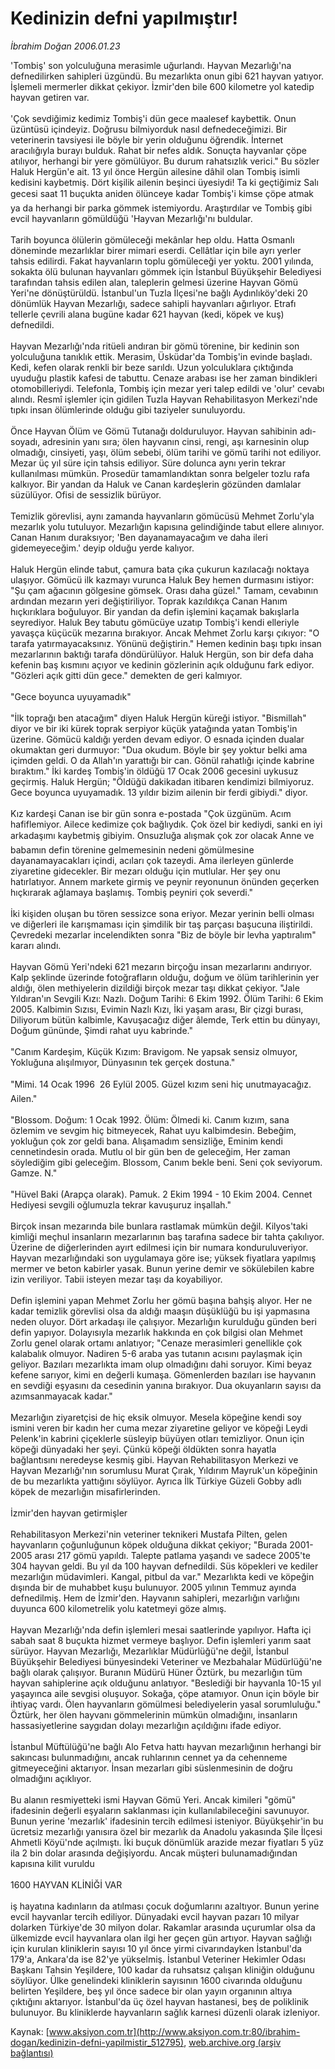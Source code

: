 # Kedinizin defni yapılmıştır!

*İbrahim Doğan 2006.01.23*

<div class="pNewsDetailMainContent ctx_content" itemprop="articleBody">
 'Tombiş' son yolculuğuna merasimle uğurlandı. Hayvan Mezarlığı'na defnedilirken sahipleri üzgündü. Bu mezarlıkta onun gibi 621 hayvan yatıyor. İşlemeli mermerler dikkat çekiyor. İzmir'den bile 600 kilometre yol katedip hayvan getiren var.
 <br/>
 <br/>
 'Çok sevdiğimiz kedimiz Tombiş'i dün gece maalesef kaybettik. Onun üzüntüsü içindeyiz. Doğrusu bilmiyorduk nasıl defnedeceğimizi. Bir veterinerin tavsiyesi ile böyle bir yerin olduğunu öğrendik. İnternet aracılığıyla burayı bulduk. Rahat bir nefes aldık. Sonuçta hayvanlar çöpe atılıyor, herhangi bir yere gömülüyor. Bu durum rahatsızlık verici." Bu sözler Haluk Hergün'e ait. 13 yıl önce Hergün ailesine dâhil olan Tombiş isimli kedisini kaybetmiş. Dört kişilik ailenin beşinci üyesiydi! Ta ki geçtiğimiz Salı gecesi saat 11 buçukta aniden ölünceye kadar Tombiş'i kimse çöpe atmak ya da herhangi bir parka gömmek istemiyordu. Araştırdılar ve Tombiş gibi evcil hayvanların gömüldüğü 'Hayvan Mezarlığı'nı buldular.
 <br/>
 <br/>
 Tarih boyunca ölülerin gömüleceği mekânlar hep oldu. Hatta Osmanlı döneminde mezarlıklar birer mimari eserdi. Cellâtlar için bile ayrı yerler tahsis edilirdi. Fakat hayvanların toplu gömüleceği yer yoktu. 2001 yılında, sokakta ölü bulunan hayvanları gömmek için İstanbul Büyükşehir Belediyesi tarafından tahsis edilen alan, taleplerin gelmesi üzerine Hayvan Gömü Yeri'ne dönüştürüldü. İstanbul'un Tuzla İlçesi'ne bağlı Aydınlıköy'deki 20 dönümlük Hayvan Mezarlığı, sadece sahipli hayvanları ağırlıyor. Etrafı tellerle çevrili alana bugüne kadar 621 hayvan (kedi, köpek ve kuş) defnedildi.
 <br/>
 <br/>
 Hayvan Mezarlığı'nda ritüeli andıran bir gömü törenine, bir kedinin son yolculuğuna tanıklık ettik. Merasim, Üsküdar'da Tombiş'in evinde başladı. Kedi, kefen olarak renkli bir beze sarıldı. Uzun yolculuklara çıktığında uyuduğu plastik kafesi de tabuttu. Cenaze arabası ise her zaman bindikleri otomobilleriydi. Telefonla, Tombiş için mezar yeri talep edildi ve 'olur' cevabı alındı. Resmî işlemler için gidilen Tuzla Hayvan Rehabilitasyon Merkezi'nde tıpkı insan ölümlerinde olduğu gibi taziyeler sunuluyordu.
 <br/>
 <br/>
 Önce Hayvan Ölüm ve Gömü Tutanağı dolduruluyor. Hayvan sahibinin adı-soyadı, adresinin yanı sıra; ölen hayvanın cinsi, rengi, aşı karnesinin olup olmadığı, cinsiyeti, yaşı, ölüm sebebi, ölüm tarihi ve gömü tarihi not ediliyor. Mezar üç yıl süre için tahsis ediliyor. Süre dolunca aynı yerin tekrar kullanılması mümkün. Prosedür tamamlandıktan sonra belgeler tozlu rafa kalkıyor. Bir yandan da Haluk ve Canan kardeşlerin gözünden damlalar süzülüyor. Ofisi de sessizlik bürüyor.
 <br/>
 <br/>
 Temizlik görevlisi, aynı zamanda hayvanların gömücüsü Mehmet Zorlu'yla mezarlık yolu tutuluyor. Mezarlığın kapısına gelindiğinde tabut ellere alınıyor. Canan Hanım duraksıyor; 'Ben dayanamayacağım ve daha ileri gidemeyeceğim.' deyip olduğu yerde kalıyor.
 <br/>
 <br/>
 Haluk Hergün elinde tabut, çamura bata çıka çukurun kazılacağı noktaya ulaşıyor. Gömücü ilk kazmayı vurunca Haluk Bey hemen durmasını istiyor: "Şu çam ağacının gölgesine gömsek. Orası daha güzel." Tamam, cevabının ardından mezarın yeri değiştiriliyor. Toprak kazıldıkça Canan Hanım hıçkırıklara boğuluyor. Bir yandan da defin işlemini kaçamak bakışlarla seyrediyor. Haluk Bey tabutu gömücüye uzatıp Tombiş'i kendi elleriyle yavaşça küçücük mezarına bırakıyor. Ancak Mehmet Zorlu karşı çıkıyor: "O tarafa yatırmayacaksınız. Yönünü değiştirin." Hemen kedinin başı tıpkı insan mezarlarının baktığı tarafa döndürülüyor. Haluk Hergün, son bir defa daha kefenin baş kısmını açıyor ve kedinin gözlerinin açık olduğunu fark ediyor. "Gözleri açık gitti dün gece." demekten de geri kalmıyor.
 <br/>
 <br/>
 "Gece boyunca uyuyamadık"
 <br/>
 <br/>
 "İlk toprağı ben atacağım" diyen Haluk Hergün küreği istiyor. "Bismillah" diyor ve bir iki kürek toprak serpiyor küçük yatağında yatan Tombiş'in üzerine. Gömücü kaldığı yerden devam ediyor. O esnada içinden dualar okumaktan geri durmuyor: "Dua okudum. Böyle bir şey yoktur belki ama içimden geldi. O da Allah'ın yarattığı bir can. Gönül rahatlığı içinde kabrine bıraktım." İki kardeş Tombiş'in öldüğü 17 Ocak 2006 gecesini uykusuz geçirmiş. Haluk Hergün; "Öldüğü dakikadan itibaren kendimizi bilmiyoruz. Gece boyunca uyuyamadık. 13 yıldır bizim ailenin bir ferdi gibiydi." diyor.
 <br/>
 <br/>
 Kız kardeşi Canan ise bir gün sonra e-postada "Çok üzgünüm. Acım hafiflemiyor. Ailece kedimize çok bağlıydık. Çok özel bir kediydi, sanki en iyi arkadaşımı kaybetmiş gibiyim. Onsuzluğa alışmak çok zor olacak Anne ve babamın defin törenine gelmemesinin nedeni gömülmesine dayanamayacakları içindi, acıları çok tazeydi. Ama ilerleyen günlerde ziyaretine gidecekler. Bir mezarı olduğu için mutlular. Her şey onu hatırlatıyor. Annem markete girmiş ve peynir reyonunun önünden geçerken hıçkırarak ağlamaya başlamış. Tombiş peyniri çok severdi."
 <br/>
 <br/>
 İki kişiden oluşan bu tören sessizce sona eriyor. Mezar yerinin belli olması ve diğerleri ile karışmaması için şimdilik bir taş parçası başucuna iliştirildi. Çevredeki mezarlar incelendikten sonra "Biz de böyle bir levha yaptıralım" kararı alındı.
 <br/>
 <br/>
 Hayvan Gömü Yeri'ndeki 621 mezarın birçoğu insan mezarlarını andırıyor. Kalp şeklinde üzerinde fotoğrafların olduğu, doğum ve ölüm tarihlerinin yer aldığı, ölen methiyelerin dizildiği birçok mezar taşı dikkat çekiyor. "Jale Yıldıran'ın Sevgili Kızı: Nazlı. Doğum Tarihi: 6 Ekim 1992. Ölüm Tarihi: 6 Ekim 2005. Kalbimin Sızısı, Evimin Nazlı Kızı, İki yaşam arası, Bir çizgi burası, Diliyorum bütün kalbimle, Kavuşacağız diğer âlemde, Terk ettin bu dünyayı, Doğum gününde, Şimdi rahat uyu kabrinde."
 <br/>
 <br/>
 "Canım Kardeşim, Küçük Kızım: Bravigom. Ne yapsak sensiz olmuyor, Yokluğuna alışılmıyor, Dünyasının tek gerçek dostuna."
 <br/>
 <br/>
 "Mimi. 14 Ocak 1996  26 Eylül 2005. Güzel kızım seni hiç unutmayacağız. Ailen."
 <br/>
 <br/>
 "Blossom. Doğum: 1 Ocak 1992. Ölüm: Ölmedi ki. Canım kızım, sana özlemim ve sevgim hiç bitmeyecek, Rahat uyu kalbimdesin. Bebeğim, yokluğun çok zor geldi bana. Alışamadım sensizliğe, Eminim kendi cennetindesin orada. Mutlu ol bir gün ben de geleceğim, Her zaman söylediğim gibi geleceğim. Blossom, Canım bekle beni. Seni çok seviyorum. Gamze. N."
 <br/>
 <br/>
 "Hüvel Baki (Arapça olarak). Pamuk. 2 Ekim 1994 - 10 Ekim 2004. Cennet Hediyesi sevgili oğlumuzla tekrar kavuşuruz inşallah."
 <br/>
 <br/>
 Birçok insan mezarında bile bunlara rastlamak mümkün değil. Kilyos'taki kimliği meçhul insanların mezarlarının baş tarafına sadece bir tahta çakılıyor. Üzerine de diğerlerinden ayırt edilmesi için bir numara konduruluveriyor. Hayvan mezarlığındaki son uygulamaya göre ise; yüksek fiyatlara yapılmış mermer ve beton kabirler yasak. Bunun yerine demir ve sökülebilen kabre izin veriliyor. Tabii isteyen mezar taşı da koyabiliyor.
 <br/>
 <br/>
 Defin işlemini yapan Mehmet Zorlu her gömü başına bahşiş alıyor. Her ne kadar temizlik görevlisi olsa da aldığı maaşın düşüklüğü bu işi yapmasına neden oluyor. Dört arkadaşı ile çalışıyor. Mezarlığın kurulduğu günden beri defin yapıyor. Dolayısıyla mezarlık hakkında en çok bilgisi olan Mehmet Zorlu genel olarak ortamı anlatıyor; "Cenaze merasimleri genellikle çok kalabalık olmuyor. Nadiren 5-6 araba yas tutanın acısını paylaşmak için geliyor. Bazıları mezarlıkta imam olup olmadığını dahi soruyor. Kimi beyaz kefene sarıyor, kimi en değerli kumaşa. Gömenlerden bazıları ise hayvanın en sevdiği eşyasını da cesedinin yanına bırakıyor. Dua okuyanların sayısı da azımsanmayacak kadar."
 <br/>
 <br/>
 Mezarlığın ziyaretçisi de hiç eksik olmuyor. Mesela köpeğine kendi soy ismini veren bir kadın her cuma mezar ziyaretine geliyor ve köpeği Leydi Pelenk'in kabrini çiçeklerle süsleyip büyüyen otları temizliyor. Onun için köpeği dünyadaki her şeyi. Çünkü köpeği öldükten sonra hayatla bağlantısını neredeyse kesmiş gibi. Hayvan Rehabilitasyon Merkezi ve Hayvan Mezarlığı'nın sorumlusu Murat Çırak, Yıldırım Mayruk'un köpeğinin de bu mezarlıkta yattığını söylüyor. Ayrıca İlk Türkiye Güzeli Gobby adlı köpek de mezarlığın misafirlerinden.
 <br/>
 <br/>
 İzmir'den hayvan getirmişler
 <br/>
 <br/>
 Rehabilitasyon Merkezi'nin veteriner teknikeri Mustafa Pilten, gelen hayvanların çoğunluğunun köpek olduğuna dikkat çekiyor; "Burada 2001-2005 arası 217 gömü yapıldı. Talepte patlama yaşandı ve sadece 2005'te 304 hayvan geldi. Bu yıl da 100 hayvan defnedildi. Süs köpekleri ve kediler mezarlığın müdavimleri. Kangal, pitbul da var." Mezarlıkta kedi ve köpeğin dışında bir de muhabbet kuşu bulunuyor. 2005 yılının Temmuz ayında defnedilmiş. Hem de İzmir'den. Hayvanın sahipleri, mezarlığın varlığını duyunca 600 kilometrelik yolu katetmeyi göze almış.
 <br/>
 <br/>
 Hayvan Mezarlığı'nda defin işlemleri mesai saatlerinde yapılıyor. Hafta içi sabah saat 8 buçukta hizmet vermeye başlıyor. Defin işlemleri yarım saat sürüyor. Hayvan Mezarlığı, Mezarlıklar Müdürlüğü'ne değil, İstanbul Büyükşehir Belediyesi bünyesindeki Veteriner ve Mezbahalar Müdürlüğü'ne bağlı olarak çalışıyor. Buranın Müdürü Hüner Öztürk, bu mezarlığın tüm hayvan sahiplerine açık olduğunu anlatıyor. "Beslediği bir hayvanla 10-15 yıl yaşayınca aile sevgisi oluşuyor. Sokağa, çöpe atamıyor. Onun için böyle bir ihtiyaç vardı. Ölen hayvanların gömülmesi belediyelerin yasal sorumluluğu." Öztürk, her ölen hayvanı gömmelerinin mümkün olmadığını, insanların hassasiyetlerine saygıdan dolayı mezarlığın açıldığını ifade ediyor.
 <br/>
 <br/>
 İstanbul Müftülüğü'ne bağlı Alo Fetva hattı hayvan mezarlığının herhangi bir sakıncası bulunmadığını, ancak ruhlarının cennet ya da cehenneme gitmeyeceğini aktarıyor. İnsan mezarları gibi süslenmesinin de doğru olmadığını açıklıyor.
 <br/>
 <br/>
 Bu alanın resmiyetteki ismi Hayvan Gömü Yeri. Ancak kimileri "gömü" ifadesinin değerli eşyaların saklanması için kullanılabileceğini savunuyor. Bunun yerine 'mezarlık' ifadesinin tercih edilmesi isteniyor. Büyükşehir'in bu ücretsiz mezarlığı yanısıra özel bir mezarlık da Anadolu yakasında Şile İlçesi Ahmetli Köyü'nde açılmıştı. İki buçuk dönümlük arazide mezar fiyatları 5 yüz ila 2 bin dolar arasında değişiyordu. Ancak müşteri bulunamadığından kapısına kilit vuruldu
 <br/>
 <br/>
 1600 HAYVAN KLİNİĞİ VAR
 <br/>
 <br/>
 iş hayatına kadınların da atılması çocuk doğumlarını azaltıyor. Bunun yerine evcil hayvanlar tercih ediliyor. Dünyadaki evcil hayvan pazarı 10 milyar dolarken Türkiye'de 30 milyon dolar. Rakamlar arasında uçurumlar olsa da ülkemizde evcil hayvanlara olan ilgi her geçen gün artıyor. Hayvan sağlığı için kurulan kliniklerin sayısı 10 yıl önce yirmi civarındayken İstanbul'da 179'a, Ankara'da ise 82'ye yükselmiş. İstanbul Veteriner Hekimler Odası Başkanı Tahsin Yeşildere, 100 kadar da ruhsatsız çalışan kliniğin olduğunu söylüyor. Ülke genelindeki kliniklerin sayısının 1600 civarında olduğunu belirten Yeşildere, beş yıl önce sadece bir olan yayın organının altıya çıktığını aktarıyor. İstanbul'da üç özel hayvan hastanesi, beş de poliklinik bulunuyor. Bu kliniklerde hayvanların sağlık karnesi düzenli olarak izleniyor.
 <br/>
</div>


Kaynak: [www.aksiyon.com.tr](http://www.aksiyon.com.tr:80/ibrahim-dogan/kedinizin-defni-yapilmistir_512795), [web.archive.org (arşiv bağlantısı)](http://web.archive.org/web/20151230002158/http://www.aksiyon.com.tr:80/ibrahim-dogan/kedinizin-defni-yapilmistir_512795)
